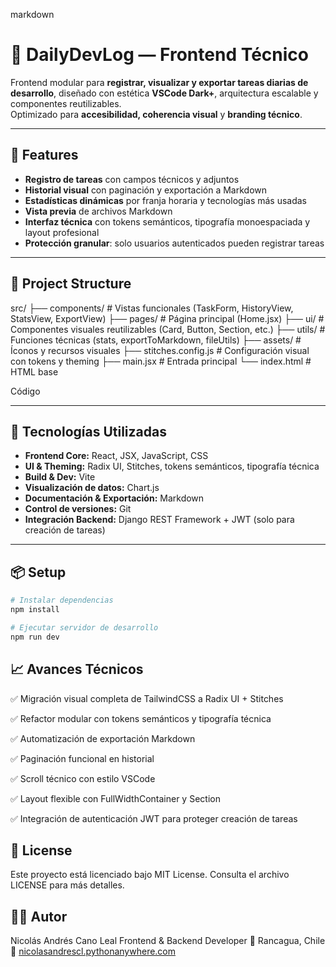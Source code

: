markdown
# 🧠 DailyDevLog — Frontend Técnico

Frontend modular para **registrar, visualizar y exportar tareas diarias de desarrollo**, diseñado con estética **VSCode Dark+**, arquitectura escalable y componentes reutilizables.  
Optimizado para **accesibilidad, coherencia visual** y **branding técnico**.

---

## 🚀 Features

- **Registro de tareas** con campos técnicos y adjuntos
- **Historial visual** con paginación y exportación a Markdown
- **Estadísticas dinámicas** por franja horaria y tecnologías más usadas
- **Vista previa** de archivos Markdown
- **Interfaz técnica** con tokens semánticos, tipografía monoespaciada y layout profesional
- **Protección granular**: solo usuarios autenticados pueden registrar tareas

---

## 🧱 Project Structure

src/ ├── components/ # Vistas funcionales (TaskForm, HistoryView, StatsView, ExportView) ├── pages/ # Página principal (Home.jsx) ├── ui/ # Componentes visuales reutilizables (Card, Button, Section, etc.) ├── utils/ # Funciones técnicas (stats, exportToMarkdown, fileUtils) ├── assets/ # Íconos y recursos visuales ├── stitches.config.js # Configuración visual con tokens y theming ├── main.jsx # Entrada principal └── index.html # HTML base

Código

---

## 🎨 Tecnologías Utilizadas

- **Frontend Core:** React, JSX, JavaScript, CSS
- **UI & Theming:** Radix UI, Stitches, tokens semánticos, tipografía técnica
- **Build & Dev:** Vite
- **Visualización de datos:** Chart.js
- **Documentación & Exportación:** Markdown
- **Control de versiones:** Git
- **Integración Backend:** Django REST Framework + JWT (solo para creación de tareas)

---

## 📦 Setup

```bash
# Instalar dependencias
npm install

# Ejecutar servidor de desarrollo
npm run dev

```
## 📈 Avances Técnicos
✅ Migración visual completa de TailwindCSS a Radix UI + Stitches

✅ Refactor modular con tokens semánticos y tipografía técnica

✅ Automatización de exportación Markdown

✅ Paginación funcional en historial

✅ Scroll técnico con estilo VSCode

✅ Layout flexible con FullWidthContainer y Section

✅ Integración de autenticación JWT para proteger creación de tareas

## 📄 License
Este proyecto está licenciado bajo MIT License. Consulta el archivo LICENSE para más detalles.

## 👨‍💻 Autor
Nicolás Andrés Cano Leal Frontend & Backend Developer 📍 Rancagua, Chile 
🔗 [nicolasandrescl.pythonanywhere.com](https://nicolasandrescl.pythonanywhere.com)